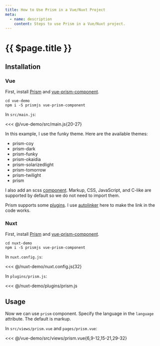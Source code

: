 ```yaml
---
title: How to Use Prism in a Vue/Nuxt Project
meta:
  - name: description
    content: Steps to use Prism in a Vue/Nuxt project.
---
```


# {{ $page.title }}

<start-tutorial demo="prism"/>

## Installation

### Vue

First, install [Prism](https://github.com/PrismJS/prism) and [vue-prism-component](https://github.com/egoist/vue-prism-component).

```bash{2}
cd vue-demo
npm i -S prismjs vue-prism-component
```

In `src/main.js`:

<<< @/vue-demo/src/main.js{20-27}

In this example, I use the funky theme. Here are the available themes:

- prism-coy
- prism-dark
- prism-funky
- prism-okaidia
- prism-solarizedlight
- prism-tomorrow
- prism-twilight
- prism

I also add an scss [component](https://prismjs.com/index.html#languages-list). Markup, CSS, JavaScript, and C-like are supported by default so we do not need to import them.

Prism supports some [plugins](https://prismjs.com/index.html#plugins). I use [autolinker](https://prismjs.com/plugins/autolinker) here to make the link in the code works.

### Nuxt

First, install [Prism](https://github.com/PrismJS/prism) and [vue-prism-component](https://github.com/egoist/vue-prism-component).

```bash{2}
cd nuxt-demo
npm i -S prismjs vue-prism-component
```

In `nuxt.config.js`:

<<< @/nuxt-demo/nuxt.config.js{32}

In `plugins/prism.js`:

<<< @/nuxt-demo/plugins/prism.js

## Usage

Now we can use `prism` component. Specify the language in the `language` attribute. The default is markup.

In `src/views/prism.vue` and `pages/prism.vue`:

<<< @/vue-demo/src/views/prism.vue{6,9-12,15-21,29-32}
